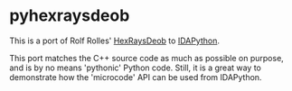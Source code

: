 # pyhexraysdeob

This is a port of Rolf Rolles'
[HexRaysDeob](https://github.com/RolfRolles/HexRaysDeob) to
[IDAPython](https://github.com/idapython/src).

This port matches the C++ source code as much as possible on
purpose, and is by no means 'pythonic' Python code. Still, it is a
great way to demonstrate how the 'microcode' API can be used from
IDAPython.
